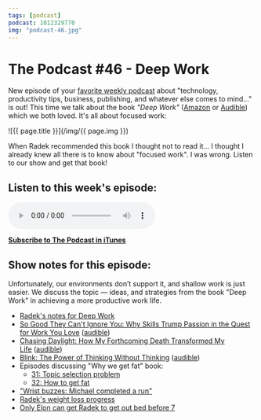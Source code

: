 ```yaml
---
tags: [podcast]
podcast: 1012329770
img: "podcast-46.jpg"
---
```


# The Podcast #46 - Deep Work

New episode of your [favorite weekly podcast][p] about "technology, productivity tips, business, publishing, and whatever else comes to mind..." is out! This time we talk about the book *"Deep Work"* ([Amazon][am] or [Audible][au]) which we both loved. It's all about focused work:

<!--More-->

![{{ page.title }}](/img/{{ page.img }})

When Radek recommended this book I thought not to read it... I thought I already knew all there is to know about "focused work". I was wrong. Listen to our show and get that book!

## Listen to this week's episode:

<audio controls>
<source src="https://files.nozbe.com/podcast/046.mp3" type="audio/mpeg">
</audio>

**[Subscribe to The Podcast in iTunes][i]**

## Show notes for this episode:

Unfortunately, our environments don’t support it, and shallow work is just easier. We discuss the topic — ideas, and strategies from the book "Deep Work" in achieving a more productive work life.

* [Radek's notes for Deep Work](http://radex.io/books/deep-work/)
* [So Good They Can't Ignore You: Why Skills Trump Passion in the Quest for Work You Love](http://www.amazon.com/Good-They-Cant-Ignore-You/dp/1455509124/) ([audible](http://www.audible.com/pd/Business/So-Good-They-Cant-Ignore-You-Audiobook/B00995OX28/))
* [Chasing Daylight: How My Forthcoming Death Transformed My Life](http://www.amazon.com/Chasing-Daylight-Forthcoming-Death-Transformed/dp/0071499938) ([audible](http://www.audible.com/pd/Bios-Memoirs/Chasing-Daylight-Audiobook/B009R8WSDI/))
* [Blink: The Power of Thinking Without Thinking](http://www.amazon.com/Blink-Power-Thinking-Without/dp/0316010669) ([audible](http://www.audible.com/pd/Science-Technology/Blink-Audiobook/B002VAEK3K))
* Episodes discussing "Why we get fat" book:
  * [31: Topic selection problem](/podcast-31)
  * [32: How to get fat](/podcast-32)
* ["Wrist buzzes: Michael completed a run"](https://twitter.com/radexp/status/728560887653642240)
* [Radek's weight loss progress](https://twitter.com/radexp/status/728263034469224449)
* [Only Elon can get Radek to get out bed before 7](https://twitter.com/MSliwinski/status/728452305071136768)


[am]: https://www.amazon.com/dp/0349413681?tag=sliwinski-20
[au]: https://www.audible.com/pd/B0189PX1RQ?tag=sliwinski-20
[e]: /podcast-46
[p]: /podcast
[n]: https://michael.gratis/nozbe
[r]: https://michael.gratis/radex
[i]: https://michael.gratis/thepodcast